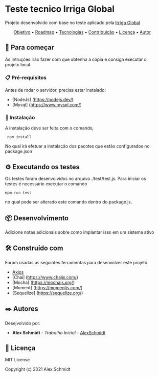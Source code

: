 
# Teste tecnico Irriga Global

Projeto desenvolvido com base no teste aplicado pela  <a href="https://irrigaglobal.com/br/" target="_blank">Irriga Global</a> 

<p align="center">
 <a href="#Para começar">Objetivo</a> •
 <a href="#roadmap">Roadmap</a> • 
 <a href="#tecnologias">Tecnologias</a> • 
 <a href="#contribuicao">Contribuição</a> • 
 <a href="#licenc-a">Licença</a> • 
 <a href="#autor">Autor</a>
</p>


## 🚀 Para começar

As intruções irão fazer com que obtenha a cópia e consiga executar o projeto local.

### 📋 Pré-requisitos

Antes de rodar o servidor, precisa estar instalado:

* [NodeJs] (https://nodejs.dev/)
* [Mysql] (https://www.mysql.com/)

### 🔧 Instalação

A instalação deve ser feita com o comando,
````
 npm install
````
No qual irá efetuar a instalação dos pacotes que estão configurados no package.json

## ⚙️ Executando os testes

Os testes foram desenvolvidos no arquivo ./test/test.js.
Para iniciar os testes é necessário executar o comando
```
npm run test
```
no qual pode ser alterado este comando dentro do package.js.

## 📦 Desenvolvimento

Adicione notas adicionais sobre como implantar isso em um sistema ativo

## 🛠️ Construído com

Foram usadas as seguintes ferramentas para desenvolver este projeto.

* [Axios](https://www.axios.com/) 
* [Chai] (https://www.chaijs.com/)
* [Mocha] (https://mochajs.org/) 
* [Moment] (https://momentjs.com/)
* [Sequelize] (https://sequelize.org/)


## ✒️ Autores

Desejvolvido por:

* **Alex Schmidt** - *Trabalho Inicial* - [AlexSchmidt](https://github.com/AleFrick)


## 📄 Licença
MIT License

Copyright (c) 2021 Alex Schmidt
